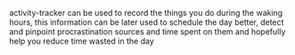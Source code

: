 activity-tracker can be used to record the things you do during the waking hours, this information can be later used to schedule the day better, detect and pinpoint procrastination sources and time spent on them and hopefully help you reduce time wasted in the day
